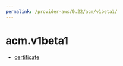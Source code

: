 ```yaml
---
permalink: /provider-aws/0.22/acm/v1beta1/
---
```


# acm.v1beta1



* [certificate](certificate.md)